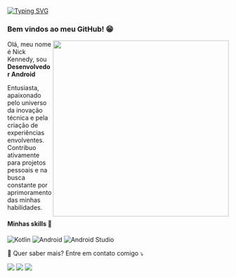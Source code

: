[![Typing SVG](https://readme-typing-svg.herokuapp.com/?color=FF7F11&size=35&center=true&vCenter=true&width=1000&lines=Falaa+Dev,+Nick+aqui!+:%29)](https://git.io/typing-svg)

### Bem vindos ao meu GitHub! :grin:
<img src="https://raw.githubusercontent.com/MicaelliMedeiros/micaellimedeiros/master/image/computer-illustration.png" min-width="400px" max-width="400px" width="400px" align="right">

<p align="left"> 
  Olá, meu nome é Nick Kennedy, sou <strong>Desenvolvedor Android</strong> <br>
   
  Entusiasta, apaixonado pelo universo da inovação técnica e pela criação de experiências envolventes.  Contribuo ativamente para projetos pessoais e na busca constante por aprimoramento das minhas habilidades. <br>
</p>


<p align="left">
  
   #### Minhas skills  💼

![Kotlin](https://img.shields.io/badge/Kotlin-0095D5?&style=for-the-badge&logo=kotlin&logoColor=white)
![Android](https://img.shields.io/badge/Android-3DDC84?style=for-the-badge&logo=android&logoColor=white)
![Android Studio](https://img.shields.io/badge/Android_Studio-3DDC84?style=for-the-badge&logo=android-studio&logoColor=white)
</p>

<p align="left">
  💌 Quer saber mais? Entre em contato comigo ⤵️
</p>

<p align="left">
  <a  href="mailto: nickconta10@gmail.com" target="_blank">
  <img src="https://img.shields.io/badge/-Gmail-FF0000?style=flat-square&labelColor=FF0000&logo=gmail&logoColor=white&link=nickconta10@gmail.com" /></a>

  <a href="https://www.linkedin.com/in/nickkennedi/" alt="LinkedIn">
  <img src="https://img.shields.io/badge/-Linkedin-0e76a8?style=flat-square&logo=Linkedin&logoColor=white&link=https://www.linkedin.com/in/nickkennedi/" /></a>

  <a href="https://wa.me/5528999723853" alt="WhatsApp">
  <img src="https://img.shields.io/badge/-WhatsApp-25d366?style=flat-square&labelColor=25d366&logo=whatsapp&logoColor=white&link=https://wa.me/5528999723853"/></a>
</p>
  

